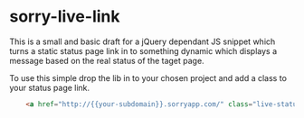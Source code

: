 sorry-live-link
===============

This is a small and basic draft for a jQuery dependant JS snippet which turns a static status page link in to something dynamic which displays a message based on the real status of the taget page.

To use this simple drop the lib in to your chosen project and add a class to your status page link.

```html
	<a href="http://{{your-subdomain}}.sorryapp.com/" class="live-status">View Our Service Status</a>
```